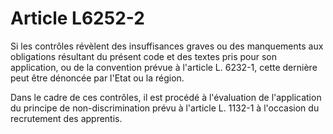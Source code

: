 # Article L6252-2

Si les contrôles révèlent des insuffisances graves ou des manquements aux obligations résultant du présent code et des textes pris pour son application, ou de la convention prévue à l'article L. 6232-1, cette dernière peut être dénoncée par l'Etat ou la région.

Dans le cadre de ces contrôles, il est procédé à l'évaluation de l'application du principe de non-discrimination prévu à l'article L. 1132-1 à l'occasion du recrutement des apprentis.